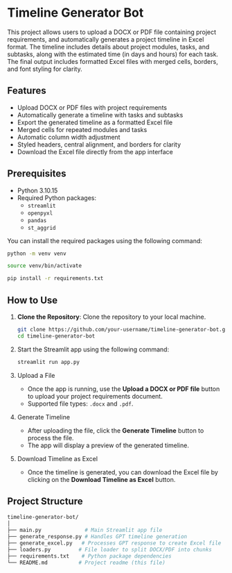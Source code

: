 # Timeline Generator Bot

This project allows users to upload a DOCX or PDF file containing project requirements, and automatically generates a project timeline in Excel format. The timeline includes details about project modules, tasks, and subtasks, along with the estimated time (in days and hours) for each task. The final output includes formatted Excel files with merged cells, borders, and font styling for clarity.

## Features

- Upload DOCX or PDF files with project requirements
- Automatically generate a timeline with tasks and subtasks
- Export the generated timeline as a formatted Excel file
- Merged cells for repeated modules and tasks
- Automatic column width adjustment
- Styled headers, central alignment, and borders for clarity
- Download the Excel file directly from the app interface

## Prerequisites

- Python 3.10.15
- Required Python packages:
  - `streamlit`
  - `openpyxl`
  - `pandas`
  - `st_aggrid`

You can install the required packages using the following command:

```bash
python -m venv venv

source venv/bin/activate

pip install -r requirements.txt
```

## How to Use

1. **Clone the Repository**:
   Clone the repository to your local machine.
   ```bash
   git clone https://github.com/your-username/timeline-generator-bot.git
   cd timeline-generator-bot

2. Start the Streamlit app using the following command:
    ```bash
    streamlit run app.py
    ```

3. Upload a File
    * Once the app is running, use the **Upload a DOCX or PDF file** button to upload your project requirements document.
    * Supported file types: `.docx` and `.pdf`.

4. Generate Timeline
    * After uploading the file, click the **Generate Timeline** button to process the file.
    * The app will display a preview of the generated timeline.

5. Download Timeline as Excel
    * Once the timeline is generated, you can download the Excel file by clicking on the **Download Timeline as Excel** button.

## Project Structure

```bash
timeline-generator-bot/
│
├── main.py              # Main Streamlit app file
├── generate_response.py # Handles GPT timeline generation
├── generate_excel.py   # Processes GPT response to create Excel file
├── loaders.py         # File loader to split DOCX/PDF into chunks
├── requirements.txt    # Python package dependencies
└── README.md          # Project readme (this file)
```
